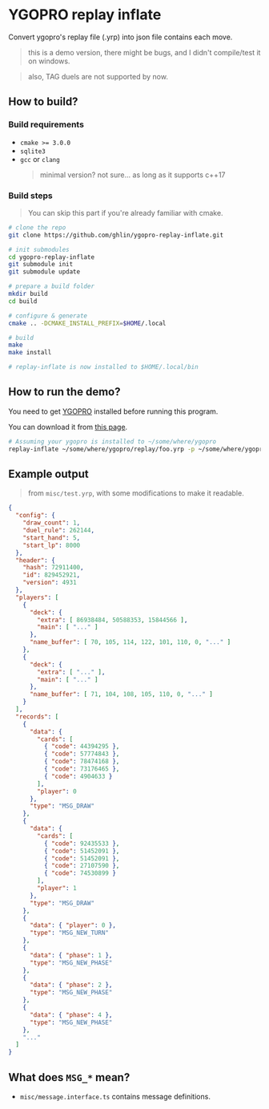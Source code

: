 # YGOPRO replay inflate

Convert ygopro's replay file (.yrp) into json file contains each move.

> this is a demo version, there might be bugs, and I didn't compile/test it on windows.

> also, TAG duels are not supported by now.


## How to build?

### Build requirements

- `cmake >= 3.0.0`
- `sqlite3`
- `gcc` or `clang`
  > minimal version? not sure... as long as it supports c++17

### Build steps

> You can skip this part if you're already familiar with cmake.

``` sh
# clone the repo
git clone https://github.com/ghlin/ygopro-replay-inflate.git

# init submodules
cd ygopro-replay-inflate
git submodule init
git submodule update

# prepare a build folder
mkdir build
cd build

# configure & generate
cmake .. -DCMAKE_INSTALL_PREFIX=$HOME/.local

# build
make
make install

# replay-inflate is now installed to $HOME/.local/bin
```

## How to run the demo?

You need to get [YGOPRO](https://github.com/moecube/ygopro) installed before running this program. 

You can download it from [this page](https://github.com/moecube/ygopro/releases).

``` sh
# Assuming your ygopro is installed to ~/some/where/ygopro
replay-inflate ~/some/where/ygopro/replay/foo.yrp -p ~/some/where/ygopro -o out.json
```

## Example output

> from `misc/test.yrp`, with some modifications to make it readable.

``` json
{
  "config": {
    "draw_count": 1,
    "duel_rule": 262144,
    "start_hand": 5,
    "start_lp": 8000
  },
  "header": {
    "hash": 72911400,
    "id": 829452921,
    "version": 4931
  },
  "players": [
    {
      "deck": {
        "extra": [ 86938484, 50588353, 15844566 ],
        "main": [ "..." ]
      },
      "name_buffer": [ 70, 105, 114, 122, 101, 110, 0, "..." ]
    },
    {
      "deck": {
        "extra": [ "..." ],
        "main": [ "..." ]
      },
      "name_buffer": [ 71, 104, 108, 105, 110, 0, "..." ]
    }
  ],
  "records": [
    {
      "data": {
        "cards": [
          { "code": 44394295 },
          { "code": 57774843 },
          { "code": 78474168 },
          { "code": 73176465 },
          { "code": 4904633 }
        ],
        "player": 0
      },
      "type": "MSG_DRAW"
    },
    {
      "data": {
        "cards": [
          { "code": 92435533 },
          { "code": 51452091 },
          { "code": 51452091 },
          { "code": 27107590 },
          { "code": 74530899 }
        ],
        "player": 1
      },
      "type": "MSG_DRAW"
    },
    {
      "data": { "player": 0 },
      "type": "MSG_NEW_TURN"
    },
    {
      "data": { "phase": 1 },
      "type": "MSG_NEW_PHASE"
    },
    {
      "data": { "phase": 2 },
      "type": "MSG_NEW_PHASE"
    },
    {
      "data": { "phase": 4 },
      "type": "MSG_NEW_PHASE"
    },
    "..."
  ]
}
```

## What does `MSG_*` mean?

- `misc/message.interface.ts` contains message definitions.
